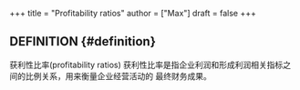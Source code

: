 +++
title = "Profitability ratios"
author = ["Max"]
draft = false
+++

## DEFINITION {#definition}

获利性比率(profitability ratios)
获利性比率是指企业利润和形成利润相关指标之间的比例关系，用来衡量企业经营活动的
最终财务成果。
